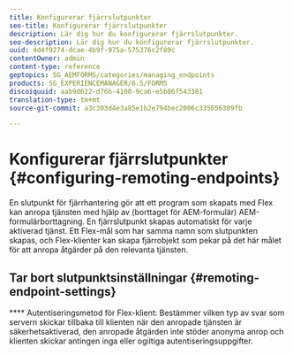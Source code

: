 ```yaml
---
title: Konfigurerar fjärrslutpunkter
seo-title: Konfigurerar fjärrslutpunkter
description: Lär dig hur du konfigurerar fjärrslutpunkter.
seo-description: Lär dig hur du konfigurerar fjärrslutpunkter.
uuid: 4d4f9274-dcae-4b9f-975a-575376c2f89c
contentOwner: admin
content-type: reference
geptopics: SG_AEMFORMS/categories/managing_endpoints
products: SG_EXPERIENCEMANAGER/6.5/FORMS
discoiquuid: aab9d622-d76b-4100-9ca6-e5b86f543381
translation-type: tm+mt
source-git-commit: a3c303d4e3a85e1b2e794bec2006c335056309fb

---
```



# Konfigurerar fjärrslutpunkter {#configuring-remoting-endpoints}

En slutpunkt för fjärrhantering gör att ett program som skapats med Flex kan anropa tjänsten med hjälp av (borttaget för AEM-formulär) AEM-formulärborttagning. En fjärrslutpunkt skapas automatiskt för varje aktiverad tjänst. Ett Flex-mål som har samma namn som slutpunkten skapas, och Flex-klienter kan skapa fjärrobjekt som pekar på det här målet för att anropa åtgärder på den relevanta tjänsten.

## Tar bort slutpunktsinställningar {#remoting-endpoint-settings}

**** Autentiseringsmetod för Flex-klient: Bestämmer vilken typ av svar som servern skickar tillbaka till klienten när den anropade tjänsten är säkerhetsaktiverad, den anropade åtgärden inte stöder anonyma anrop och klienten skickar antingen inga eller ogiltiga autentiseringsuppgifter.
